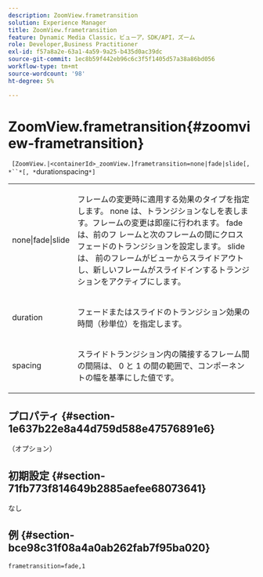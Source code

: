 ```yaml
---
description: ZoomView.frametransition
solution: Experience Manager
title: ZoomView.frametransition
feature: Dynamic Media Classic，ビューア，SDK/API，ズーム
role: Developer,Business Practitioner
exl-id: f57a8a2e-63a1-4a59-9a25-b435d0ac39dc
source-git-commit: 1ec8b59f442eb96c6c3f5f1405d57a38a86bd056
workflow-type: tm+mt
source-wordcount: '98'
ht-degree: 5%

---
```


# ZoomView.frametransition{#zoomview-frametransition}

` [ZoomView.|<containerId>_zoomView.]frametransition=none|fade|slide[, *``*[, *`durationspacing`*]`

<table id="table_D5992FCFF26046079089652B211BB6C5"> 
 <tbody> 
  <tr> 
   <td colname="col1"> <p> <span class="codeph"> none|fade|slide  </span> </p> </td> 
   <td colname="col2"> <p>フレームの変更時に適用する効果のタイプを指定します。 <span class="codeph"> none </span> は、トランジションなしを表します。フレームの変更は即座に行われます。<span class="codeph"> fadeは、前のフ </span> レームと次のフレームの間にクロスフェードのトランジションを設定します。<span class="codeph"> slideは、 </span> 前のフレームがビューからスライドアウトし、新しいフレームがスライドインするトランジションをアクティブにします。 </p> </td> 
  </tr> 
  <tr> 
   <td colname="col1"> <p> <span class="codeph"> <span class="varname"> duration  </span> </span> </p> </td> 
   <td colname="col2"> <p><span class="codeph">フェード</span>または<span class="codeph">スライド</span>のトランジション効果の時間（秒単位）を指定します。 </p> </td> 
  </tr> 
  <tr> 
   <td colname="col1"> <p> <span class="codeph"> <span class="varname"> spacing  </span> </span> </p> </td> 
   <td colname="col2"> <p><span class="codeph">スライド</span>トランジション内の隣接するフレーム間の間隔は、<span class="codeph"> 0 </span>と<span class="codeph"> 1 </span>の間の範囲で、コンポーネントの幅を基準にした値です。 </p> </td> 
  </tr> 
 </tbody> 
</table>

## プロパティ {#section-1e637b22e8a44d759d588e47576891e6}

（オプション）

## 初期設定 {#section-71fb773f814649b2885aefee68073641}

なし

## 例 {#section-bce98c31f08a4a0ab262fab7f95ba020}

`frametransition=fade,1`
